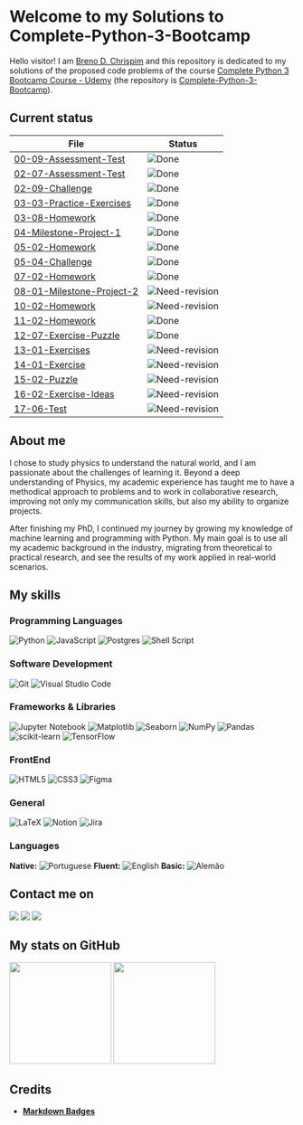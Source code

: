 # Welcome to my Solutions to Complete-Python-3-Bootcamp

Hello visitor! I am [Breno D. Chrispim](https://github.com/DChrispim) and this repository is dedicated to my solutions of the proposed code problems of the course [Complete Python 3 Bootcamp Course - Udemy](https://www.udemy.com/complete-python-bootcamp/?couponCode=COMPLETE_GITHUB) (the repository is [Complete-Python-3-Bootcamp](https://github.com/Pierian-Data/Complete-Python-3-Bootcamp)).

## Current status

| File                                                         | Status                                                              |
| ------------------------------------------------------------ | ------------------------------------------------------------------- |
| [00-09-Assessment-Test](00-09-Assessment-Test.ipynb)         | ![Done](https://img.shields.io/badge/Done-green)                    |
| [02-07-Assessment-Test](02-07-Assessment-Test.ipynb)         | ![Done](https://img.shields.io/badge/Done-green)                    |
| [02-09-Challenge](02-09-Challenge.ipynb)                     | ![Done](https://img.shields.io/badge/Done-green)                    |
| [03-03-Practice-Exercises](03-03-Practice-Exercises.ipynb)   | ![Done](https://img.shields.io/badge/Done-green)                    |
| [03-08-Homework](03-08-Homework.ipynb)                       | ![Done](https://img.shields.io/badge/Done-green)                    |
| [04-Milestone-Project-1](04-Milestone-Project-1.ipynb)       | ![Done](https://img.shields.io/badge/Done-green)                    |
| [05-02-Homework](05-02-Homework.ipynb)                       | ![Done](https://img.shields.io/badge/Done-green)                    |
| [05-04-Challenge](05-04-Challenge.ipynb)                     | ![Done](https://img.shields.io/badge/Done-green)                    |
| [07-02-Homework](07-02-Homework.ipynb)                       | ![Done](https://img.shields.io/badge/Done-green)                    |
| [08-01-Milestone-Project-2](08-01-Milestone-Project-2.ipynb) | ![Need-revision](https://img.shields.io/badge/Need%20Revision-blue) |
| [10-02-Homework](10-02-Homework.ipynb)                       | ![Need-revision](https://img.shields.io/badge/Need%20Revision-blue) |
| [11-02-Homework](11-02-Homework.ipynb)                       | ![Done](https://img.shields.io/badge/Done-green)                    |
| [12-07-Exercise-Puzzle](12-07-Exercise-Puzzle.ipynb)         | ![Done](https://img.shields.io/badge/Done-green)                    |
| [13-01-Exercises](13-01-Exercises.ipynb)                     | ![Need-revision](https://img.shields.io/badge/Need%20Revision-blue) |
| [14-01-Exercise](14-01-Exercise.ipynb)                       | ![Need-revision](https://img.shields.io/badge/Need%20Revision-blue) |
| [15-02-Puzzle](15-02-Puzzle.ipynb)                           | ![Need-revision](https://img.shields.io/badge/Need%20Revision-blue) |
| [16-02-Exercise-Ideas](16-02-Exercise-Ideas.ipynb)           | ![Need-revision](https://img.shields.io/badge/Need%20Revision-blue) |
| [17-06-Test](17-06-Test.ipynb)                               | ![Need-revision](https://img.shields.io/badge/Need%20Revision-blue) |

## About me

I chose to study physics to understand the natural world, and I am passionate about the challenges of learning it. Beyond a deep understanding of Physics, my academic experience has taught me to have a methodical approach to problems and to work in collaborative research, improving not only my communication skills, but also my ability to organize projects.

After finishing my PhD, I continued my journey by growing my knowledge of machine learning and programming with Python. My main goal is to use all my academic background in the industry, migrating from theoretical to practical research, and see the results of my work applied in real-world scenarios.

## My skills

### Programming Languages

![Python](https://img.shields.io/badge/python-3670A0?style=for-the-badge&logo=python&logoColor=ffdd54)
![JavaScript](https://img.shields.io/badge/javascript-%23323330.svg?style=for-the-badge&logo=javascript&logoColor=%23F7DF1E)
![Postgres](https://img.shields.io/badge/postgres-%23316192.svg?style=for-the-badge&logo=postgresql&logoColor=white)
![Shell Script](https://img.shields.io/badge/shell_script-%23121011.svg?style=for-the-badge&logo=gnu-bash&logoColor=white)

### Software Development

![Git](https://img.shields.io/badge/git-%23F05033.svg?style=for-the-badge&logo=git&logoColor=white)
![Visual Studio Code](https://img.shields.io/badge/Visual%20Studio%20Code-0078d7.svg?style=for-the-badge&logo=visual-studio-code&logoColor=white)

### Frameworks & Libraries

![Jupyter Notebook](https://img.shields.io/badge/jupyter-%23FA0F00.svg?style=for-the-badge&logo=jupyter&logoColor=white)
![Matplotlib](https://img.shields.io/badge/Matplotlib-%23ffffff.svg?style=for-the-badge&logo=Matplotlib&logoColor=black)
![Seaborn](https://img.shields.io/badge/SeaBorn-%3670A0.svg?style=for-the-badge&logo=python&logoColor=white)
![NumPy](https://img.shields.io/badge/numpy-%23013243.svg?style=for-the-badge&logo=numpy&logoColor=white)
![Pandas](https://img.shields.io/badge/pandas-%23150458.svg?style=for-the-badge&logo=pandas&logoColor=white)
![scikit-learn](https://img.shields.io/badge/scikit--learn-%23F7931E.svg?style=for-the-badge&logo=scikit-learn&logoColor=white)
![TensorFlow](https://img.shields.io/badge/TensorFlow-%23FF6F00.svg?style=for-the-badge&logo=TensorFlow&logoColor=white)

### FrontEnd

![HTML5](https://img.shields.io/badge/html5-%23E34F26.svg?style=for-the-badge&logo=html5&logoColor=white)
![CSS3](https://img.shields.io/badge/css3-%231572B6.svg?style=for-the-badge&logo=css3&logoColor=white)
![Figma](https://img.shields.io/badge/figma-%23F24E1E.svg?style=for-the-badge&logo=figma&logoColor=white)

### General

![LaTeX](https://img.shields.io/badge/latex-%23008080.svg?style=for-the-badge&logo=latex&logoColor=white)
![Notion](https://img.shields.io/badge/Notion-%23000000.svg?style=for-the-badge&logo=notion&logoColor=white)
![Jira](https://img.shields.io/badge/jira-%230A0FFF.svg?style=for-the-badge&logo=jira&logoColor=white)

### Languages

**Native:** ![Portuguese](https://img.shields.io/badge/Portuguese-green)
**Fluent:** ![English](https://img.shields.io/badge/English-blue)
**Basic:** ![Alemão](https://img.shields.io/badge/Alemão-red)

## Contact me on

<div>
<a href = "mailto:brenoadsdc@gmail.com"><img loading="lazy" src="https://img.shields.io/badge/Gmail-D14836?style=for-the-badge&logo=gmail&logoColor=white" target="_blank"></a>
<a href="https://www.linkedin.com/in/brenochrispim/" target="_blank"><img loading="lazy" src="https://img.shields.io/badge/linkedin-%230077B5.svg?style=for-the-badge&logo=linkedin&logoColor=white" target="_blank"></a>
<a href="https://dchrispim.github.io/my-portfolio/" target="_blank"><img loading="lazy" src="https://img.shields.io/badge/My%20github%20page-121013?style=for-the-badge&logo=github&logoColor=white" target="_blank"></a>
</div>

## My stats on GitHub

<div>
<a href="https://github.com/DChrispim/"></a>
<img loading="lazy" height="180em" src="https://github-readme-stats.vercel.app/api/top-langs/?username=DChrispim&layout=compact&langs_count=7&theme=dracula"/>
<img loading="lazy" height="180em" src="https://github-readme-stats.vercel.app/api?username=DChrispim&show_icons=true&theme=dracula&include_all_commits=true&count_private=true"/>
</div>

## Credits

- [**Markdown Badges**](https://github.com/Ileriayo/markdown-badges)
